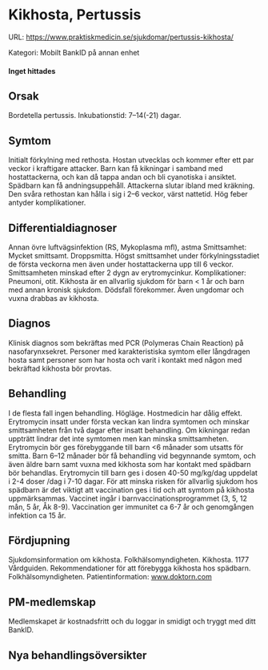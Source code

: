 # Kikhosta, Pertussis

URL: https://www.praktiskmedicin.se/sjukdomar/pertussis-kikhosta/



Kategori: Mobilt BankID på annan enhet

#### Inget hittades

## Orsak

Bordetella pertussis. Inkubationstid: 7–14(-21) dagar.

## Symtom

Initialt förkylning med rethosta. Hostan utvecklas och kommer efter ett par veckor i kraftigare attacker. Barn kan få kikningar i samband med hostattackerna, och kan då tappa andan och bli cyanotiska i ansiktet. Spädbarn kan få andningsuppehåll. Attackerna slutar ibland med kräkning. Den svåra rethostan kan hålla i sig i 2–6 veckor, värst nattetid. Hög feber antyder komplikationer.

## Differentialdiagnoser

Annan övre luftvägsinfektion (RS, Mykoplasma mfl), astma
Smittsamhet: Mycket smittsamt. Droppsmitta. Högst smittsamhet under förkylningsstadiet de första veckorna men även under hostattackerna upp till 6 veckor. Smittsamheten minskad efter 2 dygn av erytromycinkur.
Komplikationer: Pneumoni, otit. Kikhosta är en allvarlig sjukdom för barn < 1 år och barn med annan kronisk sjukdom. Dödsfall förekommer. Även ungdomar och vuxna drabbas av kikhosta.

## Diagnos

Klinisk diagnos som bekräftas med PCR (Polymeras Chain Reaction) på nasofarynxsekret. Personer med karakteristiska symtom eller långdragen hosta samt personer som har hosta och varit i kontakt med någon med bekräftad kikhosta bör provtas.

## Behandling

I de flesta fall ingen behandling. Högläge. Hostmedicin har dålig effekt. Erytromycin insatt under första veckan kan lindra symtomen och minskar smittsamheten från två dagar efter insatt behandling. Om kikningar redan uppträtt lindrar det inte symtomen men kan minska smittsamheten. Erytromycin bör ges förebyggande till barn <6 månader som utsatts för smitta. Barn 6–12 månader bör få behandling vid begynnande symtom, och även äldre barn samt vuxna med kikhosta som har kontakt med spädbarn bör behandlas. Erytromycin till barn ges i dosen 40-50 mg/kg/dag uppdelat i 2-4 doser /dag i 7-10 dagar. För att minska risken för allvarlig sjukdom hos spädbarn är det viktigt att vaccination ges i tid och att symtom på kikhosta uppmärksammas. Vaccinet ingår i barnvaccinationsprogrammet (3, 5, 12 mån, 5 år, Åk 8-9). Vaccination ger immunitet ca 6-7 år och genomgången infektion ca 15 år.

## Fördjupning

Sjukdomsinformation om kikhosta. Folkhälsomyndigheten.
Kikhosta. 1177 Vårdguiden.
Rekommendationer för att förebygga kikhosta hos spädbarn. Folkhälsomyndigheten.
Patientinformation: www.doktorn.com

## PM-medlemskap

Medlemskapet är kostnadsfritt och du loggar in smidigt och tryggt med ditt BankID.

## Nya behandlingsöversikter

